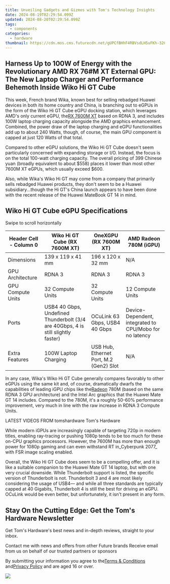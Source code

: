 ```yaml
---
title: Unveiling Gadgets and Gizmos with Tom's Technology Insights
date: 2024-08-19T02:29:54.099Z
updated: 2024-08-20T02:29:54.099Z
tags:
  - components
categories:
  - hardware
thumbnail: https://cdn.mos.cms.futurecdn.net/gUPCfBHhF4RBVsdLH5uFKh-320-80.jpg
---
```


## Harness Up to 100W of Energy with the Revolutionary AMD RX 76#M XT External GPU: The New Laptop Charger and Performance Behemoth Inside Wiko Hi GT Cube

This week, French brand Wika, known best for selling rebadged Huawei devices in both its home country and China, is branching out to eGPUs in the form of the Wiko Hi GT Cube eGPU docking station, which leverages AMD's only current eGPU, the[RX 7600M XT](https://tools.techidaily.com) based on RDNA 3, and includes 100W laptop charging capacity alongside the AMD graphics enhancement. Combined, the power draw of the laptop charging and eGPU functionalities add up to about 240 Watts, though, of course, the main GPU component is capped at just 120 Watts of that total.

 Compared to other eGPU solutions, the Wiko Hi GT Cube doesn't seem particularly concerned with expanding storage or I/O. Instead, the focus is on the total 100-watt charging capacity. The overall pricing of 399 Chinese yuan (broadly equivalent to about $558) places it lower than most other 7600M XT eGPUs, which usually exceed $600.

 Also, while Wika's Wiko Hi GT may come from a company that primarily sells rebadged Huawei products, they don't seem to be a Huawei subsidiary...though the Hi GT's China launch appears to have been done with the recent release of the Huawei MateBook GT 14 in mind.

## Wiko Hi GT Cube eGPU Specifications

 Swipe to scroll horizontally

| Header Cell - Column 0 | Wiko Hi GT Cube (RX 7600M XT)                                                    | OneXGPU (RX 7600M XT)                   | AMD Radeon 780M (iGPU)                                  |
| ---------------------- | -------------------------------------------------------------------------------- | --------------------------------------- | ------------------------------------------------------- |
| Dimensions             | 139 x 119 x 41 mm                                                                | 196 x 120 x 32 mm                       | N/A                                                     |
| GPU Architecture       | RDNA 3                                                                           | RDNA 3                                  | RDNA 3                                                  |
| GPU Compute Units      | 32 Compute Units                                                                 | 32 Compute Units                        | 12 Compute Units                                        |
| Ports                  | USB4 40 Gbps, Undefined Thunderbolt (3/4 are 40Gbps, 4 is still slightly faster) | OCuLink 63 Gbps, USB4 40 Gbps           | Device-Dependent, integrated to CPU/Mobo for no latency |
| Extra Features         | 100W Laptop Charging                                                             | USB Hub, Ethernet Port, M.2 (Gen2) Slot | N/A                                                     |

 In any case, Wika's Wiko Hi GT Cube generally compares favorably to other eGPUs using the same kit and, of course, dramatically dwarfs the capabilities of leading iGPU chips like the[Radeon](https://tools.techidaily.com) 780M (based on the same RDNA 3 GPU architecture) and the Intel Arc graphics that the Huawei Mate GT 14 includes. Compared to the 780M, it's a roughly 50-60% performance improvement, very much in line with the raw increase in RDNA 3 Compute Units.

 LATEST VIDEOS FROM tomshardware Tom's Hardware

 While modern iGPUs are increasingly capable of targeting 720p in modern titles, enabling ray-tracing or pushing 1080p tends to be too much for these on-CPU graphics processors. However, the 7600M has more than enough power for 1080p gaming and can even withstand RT in_Cyberpunk 2077_ with FSR image scaling enabled.

 Overall, the Wiko Hi GT Cube does seem to be a compelling offer, and it is like a suitable companion to the Huawei Mate GT 14 laptop, but with one very crucial downside. While Thunderbolt support is listed, the specific version of Thunderbolt is not. Thunderbolt 3 and 4 are most likely considering the usage of USB4— and while all three standards are typically capped at 40 Gigabits, Thunderbolt 4 is still the best for driving an eGPU. OCuLink would be even better, but unfortunately, it isn't present in any form.

## Stay On the Cutting Edge: Get the Tom's Hardware Newsletter

 Get Tom's Hardware's best news and in-depth reviews, straight to your inbox.

 Contact me with news and offers from other Future brands  Receive email from us on behalf of our trusted partners or sponsors

 By submitting your information you agree to the[Terms & Conditions](https://futureplc.com/terms-conditions/) and[Privacy Policy](https://futureplc.com/privacy-policy/) and are aged 16 or over.

<ins class="adsbygoogle"
     style="display:block"
     data-ad-format="autorelaxed"
     data-ad-client="ca-pub-7571918770474297"
     data-ad-slot="1223367746"></ins>



<ins class="adsbygoogle"
     style="display:block"
     data-ad-client="ca-pub-7571918770474297"
     data-ad-slot="8358498916"
     data-ad-format="auto"
     data-full-width-responsive="true"></ins>



<!-- affiliate ads begin -->
<a href="https://secure.2checkout.com/order/checkout.php?PRODS=3546200&QTY=1&AFFILIATE=108875&CART=1"><img src="http://www.binteko.com/sites/default/files/banner01_468x60a.gif" border="0"></a>
<!-- affiliate ads end -->